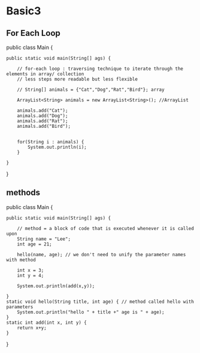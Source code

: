 # Basic3

## For Each Loop
public class Main {

	public static void main(String[] ags) {
		
		// for-each loop : traversing technique to iterate through the elements in array/ collection
		// less steps more readable but less flexible
		
		// String[] animals = {"Cat","Dog","Rat","Bird"}; array
		
		ArrayList<String> animals = new ArrayList<String>(); //ArrayList
		
		animals.add("Cat");
		animals.add("Dog");
		animals.add("Rat");
		animals.add("Bird");
		
		
		for(String i : animals) {
			System.out.println(i);
		}
		
	}

}

## methods
public class Main {

	public static void main(String[] ags) {
		
		// method = a block of code that is executed whenever it is called upon
		String name = "Lee";
		int age = 21;
		
		hello(name, age); // we don't need to unify the parameter names with method
		
		int x = 3;
		int y = 4;
		
		System.out.println(add(x,y));
		
	}
	static void hello(String title, int age) { // method called hello with parameters
		System.out.println("hello " + title +" age is " + age); 
	}
	static int add(int x, int y) {
		return x+y;
	}

}

